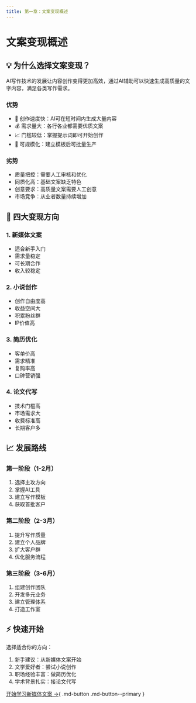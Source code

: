 ```yaml
---
title: 第一章：文案变现概述
---
```


# 文案变现概述

## 💡 为什么选择文案变现？

AI写作技术的发展让内容创作变得更加高效，通过AI辅助可以快速生成高质量的文字内容，满足各类写作需求。

### 优势
- 🚀 创作速度快：AI可在短时间内生成大量内容
- 💰 需求量大：各行各业都需要优质文案
- 📈 门槛较低：掌握提示词即可开始创作
- 🔄 可规模化：建立模板后可批量生产

### 劣势
- 质量把控：需要人工审核和优化
- 同质化高：基础文案缺乏特色
- 创意要求：高质量文案需要人工创意
- 市场竞争：从业者数量持续增加

## 🎯 四大变现方向

### 1. 新媒体文案
- 适合新手入门
- 需求量稳定
- 可长期合作
- 收入较稳定

### 2. 小说创作
- 创作自由度高
- 收益空间大
- 积累粉丝群
- IP价值高

### 3. 简历优化
- 客单价高
- 需求精准
- 复购率高
- 口碑营销强

### 4. 论文代写
- 技术门槛高
- 市场需求大
- 收费标准高
- 长期客户多

## 📈 发展路线

### 第一阶段（1-2月）
1. 选择主攻方向
2. 掌握AI工具
3. 建立写作模板
4. 获取首批客户

### 第二阶段（2-3月）
1. 提升写作质量
2. 建立个人品牌
3. 扩大客户群
4. 优化服务流程

### 第三阶段（3-6月）
1. 组建创作团队
2. 开发多元业务
3. 建立管理体系
4. 打造工作室

## ⚡ 快速开始

选择适合你的方向：
1. 新手建议：从新媒体文案开始
2. 文学爱好者：尝试小说创作
3. 职场经验丰富：做简历优化
4. 学术背景扎实：接论文代写

[开始学习新媒体文案 →](social-media.md){ .md-button .md-button--primary } 